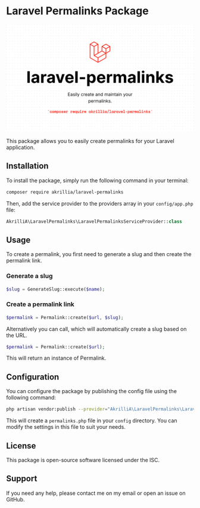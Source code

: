 # Laravel Permalinks Package

![assets/banner.png](assets/banner.png)

This package allows you to easily create permalinks for your Laravel application.

## Installation

To install the package, simply run the following command in your terminal:

```bash
composer require akrillia/laravel-permalinks
```

Then, add the service provider to the providers array in your `config/app.php` file:

```php
AkrilliA\LaravelPermalinks\LaravelPermalinksServiceProvider::class
```


## Usage

To create a permalink, you first need to generate a slug and then create the permalink link.

### Generate a slug
```php
$slug = GenerateSlug::execute($name);
```


### Create a permalink link
```php
$permalink = Permalink::create($url, $slug);
```

Alternatively you can call, which will automatically create a slug based on the URL.
```php
$permalink = Permalink::create($url);
```


This will return an instance of Permalink.

## Configuration
You can configure the package by publishing the config file using the following command:
```bash
php artisan vendor:publish --provider="AkrilliA\LaravelPermalinks\LaravelPermalinksServiceProvider"
```


This will create a `permalinks.php` file in your `config` directory. You can modify the settings in this file to suit your needs.

## License

This package is open-source software licensed under the ISC.

## Support

If you need any help, please contact me on my email or open an issue on GitHub.

